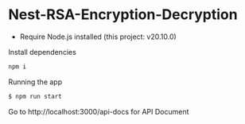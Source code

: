 # Nest-RSA-Encryption-Decryption

- Require Node.js installed (this project: v20.10.0)

Install dependencies

```bash
npm i
```

Running the app

```bash
$ npm run start
```

Go to http://localhost:3000/api-docs for API Document
